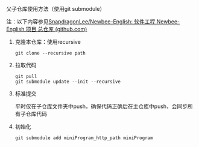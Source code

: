 父子仓库使用方法（使用git submodule）

注：以下内容参见[SnapdragonLee/Newbee-English: 软件工程 Newbee-English 项目 总仓库 (github.com)](https://github.com/SnapdragonLee/Newbee-MiniProgram/tree/324eacfa197fb2944fb31baa4b3875a060e8e1e3)



1. 克隆本仓库：使用recursive

   ```
   git clone --recursive path
   ```

2. 拉取代码

   ```
   git pull 
   git submodule update --init --recursive
   ```

3. 标准提交

   平时仅在子仓库文件夹中push，确保代码正确后在主仓库中push，会同步所有子仓库代码

4. 初始化

   ```
   git submodule add miniProgram_http_path miniProgram
   ```

   